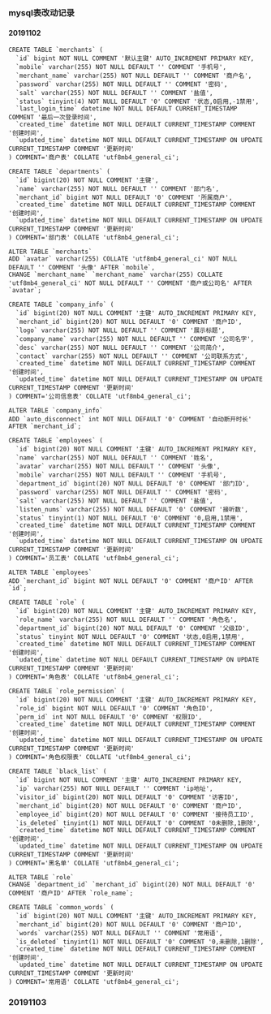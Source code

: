 ### mysql表改动记录
#### 20191102
	CREATE TABLE `merchants` (
	  `id` bigint NOT NULL COMMENT '默认主键' AUTO_INCREMENT PRIMARY KEY,
	  `mobile` varchar(255) NOT NULL DEFAULT '' COMMENT '手机号',
	  `merchant_name` varchar(255) NOT NULL DEFAULT '' COMMENT '商户名',
	  `password` varchar(255) NOT NULL DEFAULT '' COMMENT '密码',
	  `salt` varchar(255) NOT NULL DEFAULT '' COMMENT '盐值',
	  `status` tinyint(4) NOT NULL DEFAULT '0' COMMENT '状态,0启用,-1禁用',
	  `last_login_time` datetime NOT NULL DEFAULT CURRENT_TIMESTAMP COMMENT '最后一次登录时间',
	  `created_time` datetime NOT NULL DEFAULT CURRENT_TIMESTAMP COMMENT '创建时间',
	  `updated_time` datetime NOT NULL DEFAULT CURRENT_TIMESTAMP ON UPDATE CURRENT_TIMESTAMP COMMENT '更新时间'
	) COMMENT='商户表' COLLATE 'utf8mb4_general_ci';

	CREATE TABLE `departments` (
	  `id` bigint(20) NOT NULL COMMENT '主键',
	  `name` varchar(255) NOT NULL DEFAULT '' COMMENT '部门名',
	  `merchant_id` bigint NOT NULL DEFAULT '0' COMMENT '所属商户',
	  `created_time` datetime NOT NULL DEFAULT CURRENT_TIMESTAMP COMMENT '创建时间',
	  `updated_time` datetime NOT NULL DEFAULT CURRENT_TIMESTAMP ON UPDATE CURRENT_TIMESTAMP COMMENT '更新时间'
	) COMMENT='部门表' COLLATE 'utf8mb4_general_ci';
		
	ALTER TABLE `merchants`
	ADD `avatar` varchar(255) COLLATE 'utf8mb4_general_ci' NOT NULL DEFAULT '' COMMENT '头像' AFTER `mobile`,
	CHANGE `merchant_name` `merchant_name` varchar(255) COLLATE 'utf8mb4_general_ci' NOT NULL DEFAULT '' COMMENT '商户或公司名' AFTER `avatar`;

	CREATE TABLE `company_info` (
	  `id` bigint(20) NOT NULL COMMENT '主键' AUTO_INCREMENT PRIMARY KEY,
	  `merchant_id` bigint(20) NOT NULL DEFAULT '0' COMMENT '商户ID',
	  `logo` varchar(255) NOT NULL DEFAULT '' COMMENT '展示标题',
	  `company_name` varchar(255) NOT NULL DEFAULT '' COMMENT '公司名字',
	  `desc` varchar(255) NOT NULL DEFAULT '' COMMENT '公司简介',
	  `contact` varchar(255) NOT NULL DEFAULT '' COMMENT '公司联系方式',
	  `created_time` datetime NOT NULL DEFAULT CURRENT_TIMESTAMP COMMENT '创建时间',
	  `updated_time` datetime NOT NULL DEFAULT CURRENT_TIMESTAMP ON UPDATE CURRENT_TIMESTAMP COMMENT '更新时间'
	) COMMENT='公司信息表' COLLATE 'utf8mb4_general_ci';

	ALTER TABLE `company_info`
	ADD `auto_disconnect` int NOT NULL DEFAULT '0' COMMENT '自动断开时长' AFTER `merchant_id`;

	CREATE TABLE `employees` (
	  `id` bigint(20) NOT NULL COMMENT '主键' AUTO_INCREMENT PRIMARY KEY,
	  `name` varchar(255) NOT NULL DEFAULT '' COMMENT '姓名',
	  `avatar` varchar(255) NOT NULL DEFAULT '' COMMENT '头像',
	  `mobile` varchar(255) NOT NULL DEFAULT '' COMMENT '手机号',
	  `department_id` bigint(20) NOT NULL DEFAULT '0' COMMENT '部门ID',
	  `password` varchar(255) NOT NULL DEFAULT '' COMMENT '密码',
	  `salt` varchar(255) NOT NULL DEFAULT '' COMMENT '盐值',
	  `listen_nums` varchar(255) NOT NULL DEFAULT '0' COMMENT '接听数',
	  `status` tinyint(1) NOT NULL DEFAULT '0' COMMENT '0,启用,1禁用',
	  `created_time` datetime NOT NULL DEFAULT CURRENT_TIMESTAMP COMMENT '创建时间',
	  `updated_time` datetime NOT NULL DEFAULT CURRENT_TIMESTAMP ON UPDATE CURRENT_TIMESTAMP COMMENT '更新时间'
	) COMMENT='员工表' COLLATE 'utf8mb4_general_ci';

	ALTER TABLE `employees`
	ADD `merchant_id` bigint NOT NULL DEFAULT '0' COMMENT '商户ID' AFTER `id`;

	CREATE TABLE `role` (
	  `id` bigint(20) NOT NULL COMMENT '主键' AUTO_INCREMENT PRIMARY KEY,
	  `role_name` varchar(255) NOT NULL DEFAULT '' COMMENT '角色名',
	  `department_id` bigint(20) NOT NULL DEFAULT '0' COMMENT '父级ID',
	  `status` tinyint NOT NULL DEFAULT '0' COMMENT '状态,0启用,1禁用',
	  `created_time` datetime NOT NULL DEFAULT CURRENT_TIMESTAMP COMMENT '创建时间',
	  `udated_time` datetime NOT NULL DEFAULT CURRENT_TIMESTAMP ON UPDATE CURRENT_TIMESTAMP COMMENT '更新时间'
	) COMMENT='角色表' COLLATE 'utf8mb4_general_ci';

	CREATE TABLE `role_permission` (
	  `id` bigint(20) NOT NULL COMMENT '主键' AUTO_INCREMENT PRIMARY KEY,
	  `role_id` bigint NOT NULL DEFAULT '0' COMMENT '角色ID',
	  `perm_id` int NOT NULL DEFAULT '0' COMMENT '权限ID',
	  `created_time` datetime NOT NULL DEFAULT CURRENT_TIMESTAMP COMMENT '创建时间',
	  `updated_time` datetime NOT NULL DEFAULT CURRENT_TIMESTAMP ON UPDATE CURRENT_TIMESTAMP COMMENT '更新时间'
	) COMMENT='角色权限表' COLLATE 'utf8mb4_general_ci';

	CREATE TABLE `black_list` (
	  `id` bigint NOT NULL COMMENT '主键' AUTO_INCREMENT PRIMARY KEY,
	  `ip` varchar(255) NOT NULL DEFAULT '' COMMENT 'ip地址',
	  `visitor_id` bigint(20) NOT NULL DEFAULT '0' COMMENT '访客ID',
	  `merchant_id` bigint(20) NOT NULL DEFAULT '0' COMMENT '商户ID',
	  `employee_id` bigint(20) NOT NULL DEFAULT '0' COMMENT '接待员工ID',
	  `is_deleted` tinyint(1) NOT NULL DEFAULT '0' COMMENT '0未删除,1删除',
	  `created_time` datetime NOT NULL DEFAULT CURRENT_TIMESTAMP COMMENT '创建时间',
	  `updated_time` datetime NOT NULL DEFAULT CURRENT_TIMESTAMP ON UPDATE CURRENT_TIMESTAMP COMMENT '更新时间'
	) COMMENT='黑名单' COLLATE 'utf8mb4_general_ci';

	ALTER TABLE `role`
	CHANGE `department_id` `merchant_id` bigint(20) NOT NULL DEFAULT '0' COMMENT '商户ID' AFTER `role_name`;

	CREATE TABLE `common_words` (
	  `id` bigint(20) NOT NULL COMMENT '主键' AUTO_INCREMENT PRIMARY KEY,
	  `merchant_id` bigint(20) NOT NULL DEFAULT '0' COMMENT '商户ID',
	  `words` varchar(255) NOT NULL DEFAULT '' COMMENT '常用语',
	  `is_deleted` tinyint(1) NOT NULL DEFAULT '0' COMMENT '0,未删除,1删除',
	  `created_time` datetime NOT NULL DEFAULT CURRENT_TIMESTAMP COMMENT '创建时间',
	  `updated_time` datetime NOT NULL DEFAULT CURRENT_TIMESTAMP ON UPDATE CURRENT_TIMESTAMP COMMENT '更新时间'
	) COMMENT='常用语' COLLATE 'utf8mb4_general_ci';
### 20191103